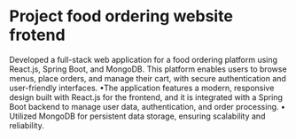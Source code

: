 # Project food ordering website frotend

Developed a full-stack web application for a food ordering platform using React.js, Spring Boot, and MongoDB. This platform enables users to browse menus, place orders, and manage their cart, with secure authentication and user-friendly interfaces.
•The application features a modern, responsive design built with React.js for the frontend, and it is integrated with a Spring Boot backend to manage user data, authentication, and order processing.
• Utilized MongoDB for persistent data storage, ensuring scalability and reliability.
